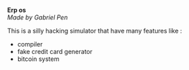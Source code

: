 **Erp os**              
*Made by Gabriel Pen*

This is a silly hacking simulator that have many features like :
- compiler
- fake credit card generator
- bitcoin system
